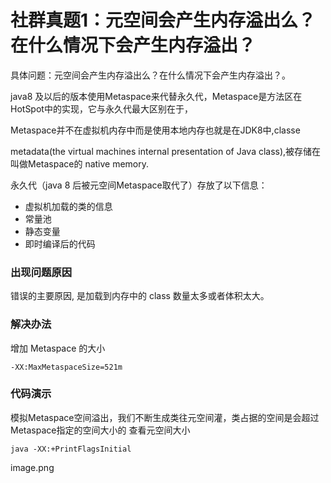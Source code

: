 # 社群真题1：元空间会产生内存溢出么？在什么情况下会产生内存溢出？
具体问题：元空间会产生内存溢出么？在什么情况下会产生内存溢出？。

java8  及以后的版本使用Metaspace来代替永久代，Metaspace是方法区在HotSpot中的实现，它与永久代最大区别在于，

Metaspace并不在虚拟机内存中而是使用本地内存也就是在JDK8中,classe

metadata(the virtual machines internal presentation of Java  class),被存储在叫做Metaspace的
native memory.

永久代（java 8 后被元空间Metaspace取代了）存放了以下信息：

- 虚拟机加载的类的信息
- 常量池
- 静态变量
- 即时编译后的代码

### 出现问题原因
错误的主要原因, 是加载到内存中的 class 数量太多或者体积太大。

### 解决办法
增加 Metaspace 的大小
```
-XX:MaxMetaspaceSize=521m
```
### 代码演示
模拟Metaspace空间溢出，我们不断生成类往元空间灌，类占据的空间是会超过Metaspace指定的空间大小的
查看元空间大小

```
java -XX:+PrintFlagsInitial
```
image.png
